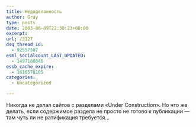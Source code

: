 ```yaml
---
title: Недоделанность
author: Gray
type: posts
date: 2003-06-09T22:30:23+00:00
excerpt:
url: /3127
dsq_thread_id:
  - 92557507
esml_socialcount_LAST_UPDATED:
  - 1497186846
essb_cache_expire:
  - 1616578105
categories:
  - Uncategorized

---
```








Никогда не делал сайтов с разделами &#171;Under Construction&#187;. Но что же делать, если содержимое раздела не просто не готово к публикации &#8212; там чуть ли не ратификация требуется&#8230;